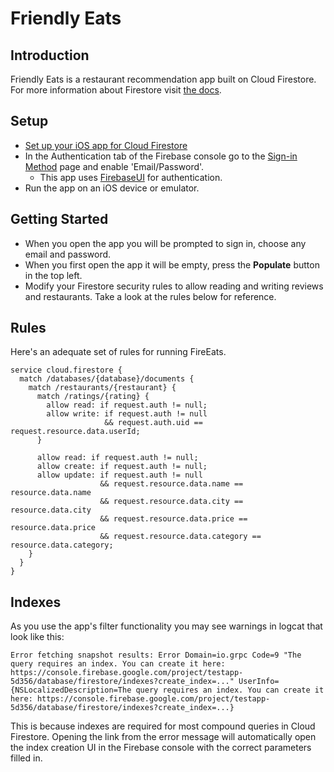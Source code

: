 # Friendly Eats
## Introduction
Friendly Eats is a restaurant recommendation app built on Cloud Firestore.
For more information about Firestore visit [the docs][firestore-docs].
## Setup
  * [Set up your iOS app for Cloud Firestore][setup-ios]
  * In the Authentication tab of the Firebase console go to the
    [Sign-in Method][auth-providers] page and enable 'Email/Password'.
    * This app uses [FirebaseUI][firebaseui] for authentication.
  * Run the app on an iOS device or emulator.

## Getting Started
  * When you open the app you will be prompted to sign in, choose
    any email and password.
  * When you first open the app it will be empty, press the
    **Populate** button in the top left.
  * Modify your Firestore security rules to allow reading and writing reviews and restaurants. Take a look at the rules below for reference.

## Rules

Here's an adequate set of rules for running FireEats.

```
service cloud.firestore {
  match /databases/{database}/documents {
    match /restaurants/{restaurant} {
      match /ratings/{rating} {
        allow read: if request.auth != null;
        allow write: if request.auth != null 
                     && request.auth.uid == request.resource.data.userId;
      }

      allow read: if request.auth != null;
      allow create: if request.auth != null;
      allow update: if request.auth != null
                    && request.resource.data.name == resource.data.name
                    && request.resource.data.city == resource.data.city
                    && request.resource.data.price == resource.data.price
                    && request.resource.data.category == resource.data.category;
    }
  }
}
```

## Indexes
As you use the app's filter functionality you may see warnings
in logcat that look like this:
```
Error fetching snapshot results: Error Domain=io.grpc Code=9 "The query requires an index. You can create it here: https://console.firebase.google.com/project/testapp-5d356/database/firestore/indexes?create_index=..." UserInfo={NSLocalizedDescription=The query requires an index. You can create it here: https://console.firebase.google.com/project/testapp-5d356/database/firestore/indexes?create_index=...}
```
This is because indexes are required for most compound queries in
Cloud Firestore. Opening the link from the error message will
automatically open the index creation UI in the Firebase console
with the correct parameters filled in.

[firestore-docs]: https://firebase.google.com/docs/firestore/
[setup-ios]: https://firebase.google.com/docs/firestore/client/setup-ios
[auth-providers]: https://console.firebase.google.com/project/_/authentication/providers
[firebaseui]: https://github.com/firebase/FirebaseUI-iOS
